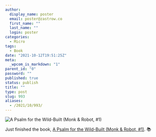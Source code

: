 ```yaml
---
author:
  display_name: poster
  email: poster@zastrow.co
  first_name: ""
  last_name: ""
  login: poster
categories:
  - Micro
tags:
  - Book
date: "2021-10-12T19:51:25Z"
meta:
  _wpcom_is_markdown: "1"
parent_id: "0"
password: ""
published: true
status: publish
title: ""
type: post
slug: 993
aliases:
  - /2021/10/993/
---
```

<p><img src="https://i.gr-assets.com/images/S/compressed.photo.goodreads.com/books/1600789291l/40864002._SY475_.jpg" alt="A Psalm for the Wild-Built (Monk &amp; Robot, #1)" /></p>
<p>Just finished the book, <a href="https://www.goodreads.com/review/show/4285439513?utm_medium=api&amp;utm_source=rss">A Psalm for the Wild-Built (Monk &amp; Robot, #1)</a>. 📚</p>
